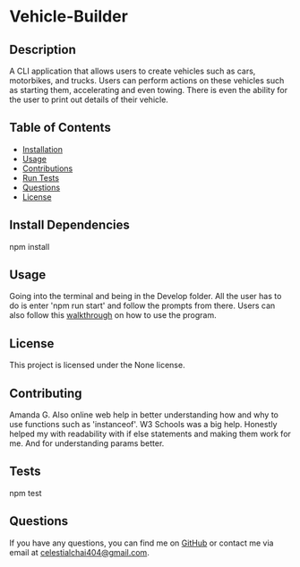 
  # Vehicle-Builder

  ## Description
  A CLI application that allows users to create vehicles such as cars, motorbikes, and trucks. Users can perform actions on these vehicles such as starting them, accelerating and even towing. There is even the ability for the user to print out details of their vehicle.

  ## Table of Contents
  - [Installation](#installation)
  - [Usage](#usage)
  - [Contributions](#contributing)
  - [Run Tests](#tests)
  - [Questions](#questions)
  - [License](#license)


  ## Install Dependencies
  npm install


  ## Usage
  Going into the terminal and being in the Develop folder. All the user has to do is enter 'npm run start' and follow the prompts from there.
  Users can also follow this [walkthrough](https://www.youtube.com/watch?v=PZP3NZLl6uw) on how to use the program.

  ## License
  This project is licensed under the None license.

  ## Contributing
  Amanda G. Also online web help in better understanding how and why to use functions such as 'instanceof'. W3 Schools was a big help. Honestly helped my with readability with if else statements and making them work for me. And for understanding params better.

  ## Tests
  npm test


  ## Questions
  If you have any questions, you can find me on [GitHub](https://github.com/celestialchai) or contact me via email at celestialchai404@gmail.com.

